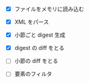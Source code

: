 - [x] ファイルをメモリに読み込む
- [x] XML をパース
- [x] 小節ごと digest 生成
- [x] digest の diff をとる
- [ ] 小節の diff をとる
- [ ] 要素のフィルタ

